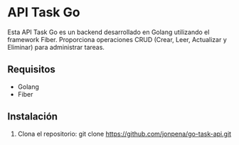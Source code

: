 # API Task Go

Esta API Task Go es un backend desarrollado en Golang utilizando el framework Fiber. Proporciona operaciones CRUD (Crear, Leer, Actualizar y Eliminar) para administrar tareas.

## Requisitos

- Golang
- Fiber

## Instalación

1. Clona el repositorio:
   git clone https://github.com/jonpena/go-task-api.git
